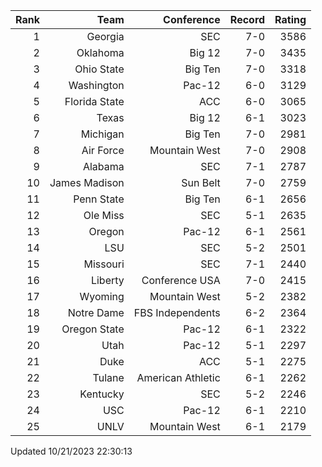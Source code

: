| Rank  | Team                 | Conference           | Record   | Rating |
| ---:  | ---:                 | ---:                 | ---:     | ---:   |
| 1     | Georgia              | SEC                  | 7-0      | 3586   |
| 2     | Oklahoma             | Big 12               | 7-0      | 3435   |
| 3     | Ohio State           | Big Ten              | 7-0      | 3318   |
| 4     | Washington           | Pac-12               | 6-0      | 3129   |
| 5     | Florida State        | ACC                  | 6-0      | 3065   |
| 6     | Texas                | Big 12               | 6-1      | 3023   |
| 7     | Michigan             | Big Ten              | 7-0      | 2981   |
| 8     | Air Force            | Mountain West        | 7-0      | 2908   |
| 9     | Alabama              | SEC                  | 7-1      | 2787   |
| 10    | James Madison        | Sun Belt             | 7-0      | 2759   |
| 11    | Penn State           | Big Ten              | 6-1      | 2656   |
| 12    | Ole Miss             | SEC                  | 5-1      | 2635   |
| 13    | Oregon               | Pac-12               | 6-1      | 2561   |
| 14    | LSU                  | SEC                  | 5-2      | 2501   |
| 15    | Missouri             | SEC                  | 7-1      | 2440   |
| 16    | Liberty              | Conference USA       | 7-0      | 2415   |
| 17    | Wyoming              | Mountain West        | 5-2      | 2382   |
| 18    | Notre Dame           | FBS Independents     | 6-2      | 2364   |
| 19    | Oregon State         | Pac-12               | 6-1      | 2322   |
| 20    | Utah                 | Pac-12               | 5-1      | 2297   |
| 21    | Duke                 | ACC                  | 5-1      | 2275   |
| 22    | Tulane               | American Athletic    | 6-1      | 2262   |
| 23    | Kentucky             | SEC                  | 5-2      | 2246   |
| 24    | USC                  | Pac-12               | 6-1      | 2210   |
| 25    | UNLV                 | Mountain West        | 6-1      | 2179   |

Updated 10/21/2023 22:30:13
